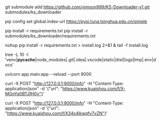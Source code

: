 git submodule add https://github.com/vimson999/KS-Downloader-v1.git submodules/ks_downloader

pip config set global.index-url https://pypi.tuna.tsinghua.edu.cn/simple

pip install -r requirements.txt
pip install -r submodules/ks_downloader/requirements.txt


nohup pip install -r requirements.txt > install.log 2>&1 &
tail -f install.log

tree -L 10 -I 'venv|__pycache__|node_modules|.git|.idea|.vscode|static|dist|logs|tmp|.env|docs'


uvicorn app.main:app --reload --port 9000

curl -X POST "http://127.0.0.1:9000/info" -H "Content-Type: application/json" -d '{"url": "https://www.kuaishou.com/f/X-MGnYq0BTJfH0y"}'

curl -X POST "http://127.0.0.1:9000/info" -H "Content-Type: application/json" -d '{"url": "https://www.kuaishou.com/f/X34s4ikwqfv7vZN"}'


